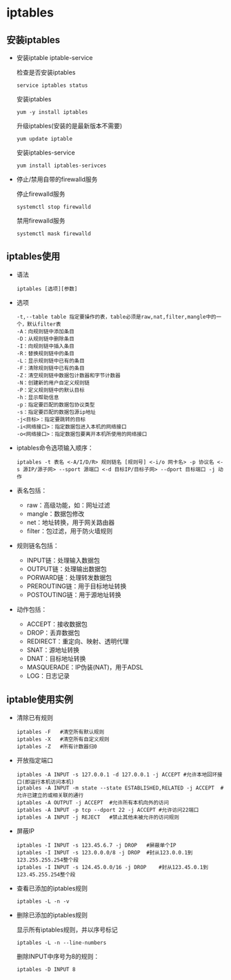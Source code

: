 # iptables

## 安装iptables

- 安装iptable iptable-service

  检查是否安装iptables

  ```
  service iptables status
  ```

  安装iptables

  ```
  yum -y install iptables
  ```
  升级iptables(安装的是最新版本不需要)

  ```
  yum update iptable
  ```

  安装iptables-service

  ```
  yum install iptables-serivces
  ```

- 停止/禁用自带的firewalld服务

  停止firewalld服务

  ```
  systemctl stop firewalld
  ```

  禁用firewalld服务

  ```
  systemctl mask firewalld
  ```


## iptables使用

- 语法

  ```
  iptables [选项][参数]
  ```

- 选项

  ```
  -t,--table table 指定要操作的表，table必须是raw,nat,filter,mangle中的一个，默认filter表
  -A：向规则链中添加条目
  -D：从规则链中删除条目
  -I：向规则链中插入条目
  -R：替换规则链中的条目
  -L：显示规则链中已有的条目
  -F：清除规则链中已有的条目
  -Z：清空规则链中数据包计数器和字节计数器
  -N：创建新的用户自定义规则链
  -P：定义规则链中的默认目标
  -h：显示帮助信息
  -p：指定要匹配的数据包协议类型
  -s：指定要匹配的数据包源ip地址
  -j<目标>：指定要跳转的目标
  -i<网络接口>：指定数据包进入本机的网络接口
  -o<网络接口>：指定数据包要离开本机所使用的网络接口
  ```

- iptables命令选项输入顺序：

  ```
  iptables -t 表名 <-A/I/D/R> 规则链名 [规则号] <-i/o 网卡名> -p 协议名 <-s 源IP/源子网> --sport 源端口 <-d 目标IP/目标子网> --dport 目标端口 -j 动作
  ```

- 表名包括：

  - raw：高级功能，如：网址过滤
  - mangle：数据包修改
  - net：地址转换，用于网关路由器
  - filter：包过滤，用于防火墙规则

- 规则链名包括：

  - INPUT链：处理输入数据包
  - OUTPUT链：处理输出数据包
  - PORWARD链：处理转发数据包
  - PREROUTING链：用于目标地址转换
  - POSTOUTING链：用于源地址转换

- 动作包括：

  - ACCEPT：接收数据包
  - DROP：丢弃数据包
  - REDIRECT：重定向、映射、透明代理
  - SNAT：源地址转换
  - DNAT：目标地址转换
  - MASQUERADE：IP伪装(NAT)，用于ADSL
  - LOG：日志记录


## iptable使用实例

- 清除已有规则

  ```shell
  iptables -F	#清空所有默认规则
  iptables -X	#清空所有自定义规则
  iptables -Z	#所有计数器归0
  ```

- 开放指定端口

  ```shell
  iptables -A INPUT -s 127.0.0.1 -d 127.0.0.1 -j ACCEPT	#允许本地回环接口(即运行本机访问本机)
  iptables -A INPUT -m state --state ESTABLISHED,RELATED -j ACCEPT	#允许已建立的或相关联的通行
  iptables -A OUTPUT -j ACCEPT	#允许所有本机向外的访问
  iptables -A INPUT -p tcp --dport 22 -j ACCEPT	#允许访问22端口
  iptables -A INPUT -j REJECT	#禁止其他未被允许的访问规则
  ```

- 屏蔽IP

  ```shell
  iptables -I INPUT -s 123.45.6.7 -j DROP	#屏蔽单个IP
  iptables -I INPUT -s 123.0.0.0/8 -j DROP	#封从123.0.0.1到123.255.255.254整个段
  iptables -I INPUT -s 124.45.0.0/16 -j DROP	#封从123.45.0.1到123.45.255.254整个段
  ```

- 查看已添加的iptables规则

  ```
  iptables -L -n -v
  ```

- 删除已添加的iptables规则

  显示所有iptables规则，并以序号标记

  ```
  iptables -L -n --line-numbers
  ```

  删除INPUT中序号为8的规则：

  ```
  iptables -D INPUT 8
  ```

